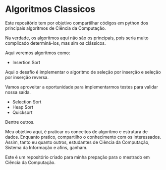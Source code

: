 # Algoritmos Classicos

Este repositório tem por objetivo compartilhar códigos em python dos principais algoritmos de Ciência da Computação.

Na verdade, os algoritmos aqui não são os principais, pois seria muito complicado determiná-los, mas sim os clássicos.

Aqui veremos algoritmos como:

* Insertion Sort

Aqui o desafio é implementar o algoritmo de seleção por inserção e seleção por inserção reversa.

Vamos aproveitar a oportunidade para implementarmos testes para validar nossa saída.

* Selection Sort
* Heap Sort
* Quicksort

Dentre outros.

Meu objetivo aqui, é praticar os conceitos de algoritmo e estrutura de dados. Enquanto pratico, compartilho o conhecimento com os interessados. Assim, tanto eu quanto outros, estudantes de Ciência da Computação, Sistema da Informação e afins, ganham.

Este é um repositório criado para minha prepação para o mestrado em Ciência da Computação.